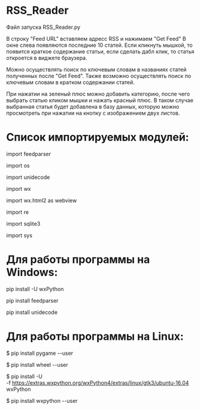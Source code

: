 # RSS_Reader

Файл запуска RSS_Reader.py

В строку "Feed URL" вставляем адресс RSS и нажимаем "Get Feed"
В окне слева появляются последние 10 статей. Если кликнуть мышкой, то появится краткое содержание статьи, если сделать дабл клик, то статья откроется в виджете браузера.

Можно осуществлять поиск по ключевым словам в названиях статей полученных после "Get Feed". Также возможно осуществлять поиск по ключевым словам в кратком содержании статей.

При нажатии на зеленый плюс можно добавить категорию, после чего выбрать статью кликом мышки и нажать красный плюс. В таком случае выбранная статья будет добавлена в базу данных, которую можно просмотреть при нажатии на кнопку с изображением двух листов.

# Список импортируемых модулей:

import feedparser

import os

import unidecode

import wx

import wx.html2 as webview

import re

import sqlite3

import sys

# Для работы программы на Windows:

pip install -U wxPython

pip install feedparser

pip install unidecode

# Для работы программы на Linux:

$ pip install pygame --user

$ pip install wheel --user

$ pip install -U \
      -f https://extras.wxpython.org/wxPython4/extras/linux/gtk3/ubuntu-16.04 \
      wxPython

$ pip install wxpython --user




